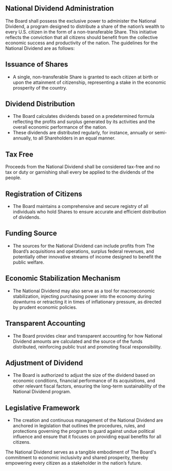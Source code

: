 ## National Dividend Administration

The Board shall possess the exclusive power to administer the National Dividend,
a program designed to distribute a share of the nation’s wealth to every U.S.
citizen in the form of a non-transferable Share. This initiative reflects the
conviction that all citizens should benefit from the collective economic success
and productivity of the nation. The guidelines for the National Dividend are as
follows:

## Issuance of Shares

- A single, non-transferable Share is granted to each citizen at birth or upon
  the attainment of citizenship, representing a stake in the economic prosperity
  of the country.

## Dividend Distribution

- The Board calculates dividends based on a predetermined formula reflecting the
  profits and surplus generated by its activities and the overall economic
  performance of the nation.
- These dividends are distributed regularly, for instance, annually or
  semi-annually, to all Shareholders in an equal manner.

## Tax Free

Proceeds from the National Dividend shall be considered tax-free and no tax or
duty or garnishing shall every be applied to the dividends of the people.

## Registration of Citizens

- The Board maintains a comprehensive and secure registry of all individuals who
  hold Shares to ensure accurate and efficient distribution of dividends.

## Funding Source

- The sources for the National Dividend can include profits from The Board’s
  acquisitions and operations, surplus federal revenues, and potentially other
  innovative streams of income designed to benefit the public welfare.

## Economic Stabilization Mechanism

- The National Dividend may also serve as a tool for macroeconomic
  stabilization, injecting purchasing power into the economy during downturns or
  retracting it in times of inflationary pressure, as directed by prudent
  economic policies.

## Transparent Accounting

- The Board provides clear and transparent accounting for how National Dividend
  amounts are calculated and the source of the funds distributed, reinforcing
  public trust and promoting fiscal responsibility.

## Adjustment of Dividend

- The Board is authorized to adjust the size of the dividend based on economic
  conditions, financial performance of its acquisitions, and other relevant
  fiscal factors, ensuring the long-term sustainability of the National Dividend
  program.

## Legislative Framework

- The creation and continuous management of the National Dividend are anchored
  in legislation that outlines the procedures, rules, and protections governing
  the program to guard against undue political influence and ensure that it
  focuses on providing equal benefits for all citizens.

The National Dividend serves as a tangible embodiment of The Board's commitment
to economic inclusivity and shared prosperity, thereby empowering every citizen
as a stakeholder in the nation’s future.
